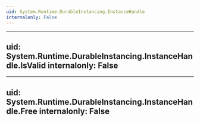```yaml
---
uid: System.Runtime.DurableInstancing.InstanceHandle
internalonly: False
---
```


---
uid: System.Runtime.DurableInstancing.InstanceHandle.IsValid
internalonly: False
---

---
uid: System.Runtime.DurableInstancing.InstanceHandle.Free
internalonly: False
---
